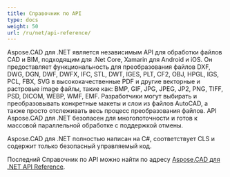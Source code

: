 ```yaml
---
title: Справочник по API
type: docs
weight: 50
url: /ru/net/api-reference/
---
```


Aspose.CAD для .NET является независимым API для обработки файлов CAD и BIM, подходящим для .Net Core, Xamarin для Android и iOS.
Он предоставляет функциональность для преобразования файлов DXF, DWG, DGN, DWF, DWFX, IFC, STL, DWT, IGES, PLT, CF2, OBJ, HPGL, IGS, PCL, FBX, SVG в высококачественные PDF и другие векторные и растровые image файлы, такие как: BMP, GIF, JPG, JPEG, JP2, PNG, TIFF, PSD, DICOM, WEBP, WMF, EMF.
Разработчики могут выбирать и преобразовывать конкретные макеты и слои из файлов AutoCAD, а также просто отслеживать весь процесс преобразования файлов.
API Aspose.CAD для .NET безопасен для многопоточности и готов к массовой параллельной обработке с поддержкой отмены.

Aspose.CAD для .NET полностью написан на C#, соответствует CLS и содержит только безопасный управляемый код.

Последний Справочник по API можно найти по адресу [Aspose.CAD для .NET API Reference](https://reference.aspose.com/cad/net/).
